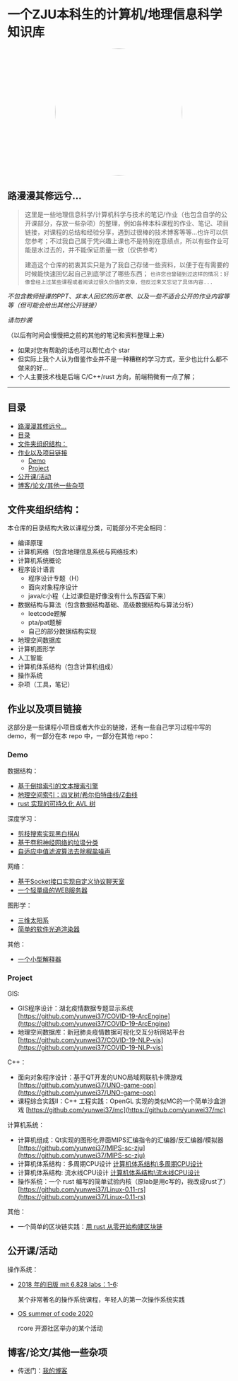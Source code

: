# 一个ZJU本科生的计算机/地理信息科学知识库

<div align="center">
<img style="object-position: center;height: 30vmin;border-radius: 50%;" src="https://avatars.githubusercontent.com/u/34985212?v=4">
</div>

## 路漫漫其修远兮...

> 这里是一些地理信息科学/计算机科学与技术的笔记/作业（也包含自学的公开课部分，存放一些杂项）的整理，例如各种本科课程的作业、笔记、项目链接，对课程的总结和经验分享，遇到过很棒的技术博客等等...也许可以供您参考；不过我自己属于凭兴趣上课也不是特别在意绩点，所以有些作业可能是水过去的，并不能保证质量一致（仅供参考）
> 
> 建造这个仓库的初衷其实只是为了我自己存储一些资料，以便于在有需要的时候能快速回忆起自己到底学过了哪些东西；
> `也许您也曾碰到过这样的情况：好像曾经上过某些课程或者阅读过很久价值的文章，但反过来又忘记了具体内容...`
>

*不包含教师授课的PPT、非本人回忆的历年卷、以及一些不适合公开的作业内容等等（但可能会给出其他公开链接）*

*请勿抄袭*

（以后有时间会慢慢把之前的其他的笔记和资料整理上来）

- 如果对您有帮助的话也可以帮忙点个 star 
- 但实际上我个人认为借鉴作业并不是一种糟糕的学习方式，至少也比什么都不做来的好...
- 个人主要技术栈是后端 C/C++/rust 方向，前端稍微有一点了解；

-----------------------

## 目录

<!-- TOC -->

- [路漫漫其修远兮...](#路漫漫其修远兮)
- [目录](#目录)
- [文件夹组织结构：](#文件夹组织结构)
- [作业以及项目链接](#作业以及项目链接)
  - [Demo](#demo)
  - [Project](#project)
- [公开课/活动](#公开课活动)
- [博客/论文/其他一些杂项](#博客论文其他一些杂项)

<!-- /TOC -->

## 文件夹组织结构：

本仓库的目录结构大致以课程分类，可能部分不完全相同：

- 编译原理
- 计算机网络（包含地理信息系统与网络技术）
- 计算机系统概论
- 程序设计语言
  - 程序设计专题（H）
  - 面向对象程序设计
  - java/c小程（上过课但是好像没有什么东西留下来）
- 数据结构与算法（包含数据结构基础、高级数据结构与算法分析）
  - leetcode题解
  - pta/pat题解
  - 自己的部分数据结构实现
- 地理空间数据库
- 计算机图形学
- 人工智能
- 计算机体系结构（包含计算机组成）
- 操作系统
- 杂项（工具，笔记）
    
## 作业以及项目链接

这部分是一些课程小项目或者大作业的链接，还有一些自己学习过程中写的 demo，有一部分在本 repo 中，一部分在其他 repo：

### Demo

数据结构：

- [基于倒排索引的文本搜索引擎](数据结构与算法/search_engine)
- [地理空间索引：四叉树/希尔伯特曲线/Z曲线](地理空间数据库/Geometry)
- [rust 实现的可持久化 AVL 树](https://github.com/yunwei37/immutable-map-rs)

深度学习：

- [剪枝搜索实现黑白棋AI](人工智能/AI_Reversi)
- [基于卷积神经网络的垃圾分类](人工智能/garbage-classification)
- [自适应中值滤波算法去除椒盐噪声](人工智能/image-restoration)

网络：

- [基于Socket接口实现自定义协议聊天室](计算机网络/socketChat)
- [一个轻量级的WEB服务器](计算机网络/webServer)

图形学：

- [三维太阳系](计算机图形学/SolarSystem)
- [简单的软件光追渲染器](https://github.com/yunwei37/rayTracing)

其他：

- [一个小型解释器](https://github.com/yunwei37/tryC)

### Project

GIS:

- GIS程序设计：湖北疫情数据专题显示系统 [https://github.com/yunwei37/COVID-19-ArcEngine](https://github.com/yunwei37/COVID-19-ArcEngine)
- 地理空间数据库：新冠肺炎疫情数据可视化交互分析网站平台 [https://github.com/yunwei37/COVID-19-NLP-vis](https://github.com/yunwei37/COVID-19-NLP-vis)
  
C++：

- 面向对象程序设计：基于QT开发的UNO局域网联机卡牌游戏 [https://github.com/yunwei37/UNO-game-oop](https://github.com/yunwei37/UNO-game-oop)
- 课程综合实践Ⅱ：C++ 工程实践：OpenGL 实现的类似MC的一个简单沙盒游戏 [https://github.com/yunwei37/mc](https://github.com/yunwei37/mc)

计算机系统：

- 计算机组成：Qt实现的图形化界面MIPS汇编指令的汇编器/反汇编器/模拟器 [https://github.com/yunwei37/MIPS-sc-zju](https://github.com/yunwei37/MIPS-sc-zju)
- 计算机体系结构：多周期CPU设计 [计算机体系结构\多周期CPU设计](计算机体系结构/多周期CPU设计)
- 计算机体系结构: 流水线CPU设计 [计算机体系结构\流水线CPU设计](计算机体系结构/流水线CPU设计)
- 操作系统：一个 rust 编写的简单试验内核（原lab是用c写的，我改成rust了）[https://github.com/yunwei37/Linux-0.11-rs](https://github.com/yunwei37/Linux-0.11-rs)

其他：

- 一个简单的区块链实践：[用 rust 从零开始构建区块链](https://github.com/yunwei37/blockchain-rust)

## 公开课/活动

操作系统：

- [2018 年的旧版 mit 6.828 labs：1-6](https://github.com/yunwei37/6.828-2018-labs):

  某个非常著名的操作系统课程，年轻人的第一次操作系统实践

- [OS summer of code 2020](https://github.com/yunwei37/os-summer-of-code-daily)

  rcore 开源社区举办的某个活动

## 博客/论文/其他一些杂项

- 传送门：[我的博客](https://www.yunwei123.tech/backlogs/)

